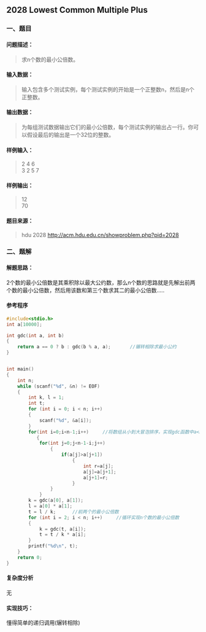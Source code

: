 ## 2028 Lowest Common Multiple Plus

### 一、题目

#### **问题描述**：

> 求n个数的最小公倍数。

#### **输入数据**：

> 输入包含多个测试实例，每个测试实例的开始是一个正整数n，然后是n个正整数。

#### **输出数据**：

> 为每组测试数据输出它们的最小公倍数，每个测试实例的输出占一行。你可以假设最后的输出是一个32位的整数。

#### 样例输入：  

> 2 4 6  
> 3 2 5 7

#### 样例输出：  

> 12  
> 70

#### **题目来源**：

> hdu 2028 http://acm.hdu.edu.cn/showproblem.php?pid=2028

### 二、题解

#### **解题思路**：

2个数的最小公倍数是其乘积除以最大公约数，那么n个数的思路就是先解出前两个数的最小公倍数，然后用该数和第三个数求其二的最小公倍数.....

#### **参考程序**

```c++
#include<stdio.h>
int a[10000];

int gdc(int a, int b)
{
    return a == 0 ? b : gdc(b % a, a);       //辗转相除求最小公约
}


int main()
{
    int n;
    while (scanf("%d", &n) != EOF)
    {
        int k, l = 1;
        int t;
        for (int i = 0; i < n; i++)
        {
            scanf("%d", &a[i]);
        }
        for(int i=0;i<n-1;i++)     //将数组从小到大冒泡排序，实现gdc函数中a<b
           {
			for(int j=0;j<n-1-i;j++)
				{
					if(a[j]>a[j+1])
						{
							int r=a[j];
							a[j]=a[j+1];
							a[j+1]=r;
						}
				}
			}
        k = gdc(a[0], a[1]);
        l = a[0] * a[1];		
        t = l / k;		//前两个的最小公倍数
        for (int i = 2; i < n; i++)		//循环实现n个数的最小公倍数
        {
            k = gdc(t, a[i]);
            t = t / k * a[i];
        }
        printf("%d\n", t);
    }
	return 0;
}
```
#### 复杂度分析

无

#### 实现技巧：

懂得简单的递归调用(辗转相除)


